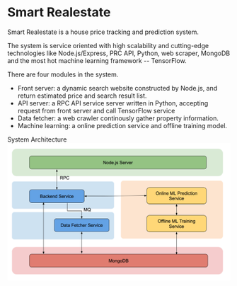 # Smart Realestate

Smart Realestate is a house price tracking and prediction system.

The system is service oriented with high scalability and cutting-edge technologies like Node.js/Express, PRC API, Python, web scraper, MongoDB and the most hot machine learning framework -- TensorFlow. 

There are four modules in the system.

- Front server: a dynamic search website constructed by Node.js, and return estimated price and search result list.
- API server: a RPC API service server written in Python, accepting request from front server and call TensorFlow service
- Data fetcher: a web crawler continously gather property information.
- Machine learning: a online prediction service and offline training model.

System Architecture
![Architecture](/Architecture.png)
